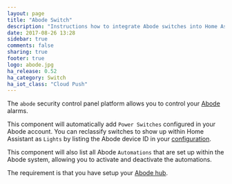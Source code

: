 ```yaml
---
layout: page
title: "Abode Switch"
description: "Instructions how to integrate Abode switches into Home Assistant."
date: 2017-08-26 13:28
sidebar: true
comments: false
sharing: true
footer: true
logo: abode.jpg
ha_release: 0.52
ha_category: Switch
ha_iot_class: "Cloud Push"
---
```


The `abode` security control panel platform allows you to control your [Abode](https://goabode.com/) alarms.

This component will automatically add `Power Switches` configured in your Abode account. You can reclassify switches to show up within Home Assistant as `Lights` by listing the Abode device ID in your [configuration](/components/abode/#configuration).

This component will also list all Abode `Automations` that are set up within the Abode system, allowing you to activate and deactivate the automations.

The requirement is that you have setup your [Abode hub](/components/abode/).
